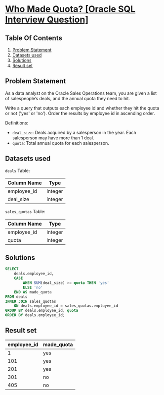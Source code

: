 # [Who Made Quota? [Oracle SQL Interview Question]](https://datalemur.com/questions/oracle-sales-quota)

## Table Of Contents
1. [Problem Statement](#problem-statement)
2. [Datasets used](#datasets-used)
3. [Solutions](#solutions)
4. [Result set](#result-set)

## Problem Statement

As a data analyst on the Oracle Sales Operations team, you are given a list of salespeople’s deals, and the annual quota they need to hit.

Write a query that outputs each employee id and whether they hit the quota or not ('yes' or 'no'). Order the results by employee id in ascending order.

Definitions:

- ```deal_size```: Deals acquired by a salesperson in the year. Each salesperson may have more than 1 deal.
- ```quota```: Total annual quota for each salesperson.

## Datasets used

```deals``` Table:

|  Column Name  | Type          |
| ------------- | ------------- |
| employee_id | integer |
| deal_size |	integer |

```sales_quotas``` Table:

| Column Name | Type |
| ----------- | ---- |
| employee_id |	integer |
| quota |	integer |

## Solutions

```sql
SELECT
    deals.employee_id,
    CASE
        WHEN SUM(deal_size) >= quota THEN 'yes'
        ELSE 'no'
    END AS made_quota
FROM deals
INNER JOIN sales_quotas
    ON deals.employee_id = sales_quotas.employee_id
GROUP BY deals.employee_id, quota
ORDER BY deals.employee_id;
```

## Result set

| employee_id | made_quota |
| ----------- | ---------- |
| 1 |	yes |
| 101 |	yes |
| 201 |	yes |
| 301 |	no |
| 405 |	no |